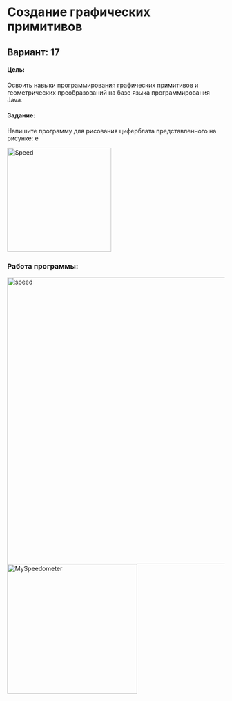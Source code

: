 # Создание графических примитивов
## Вариант: 17
#### Цель: 
Освоить навыки программирования графических примитивов и геометрических преобразований на базе языка программирования Java.
#### Задание: 
Напишите программу для рисования циферблата представленного на рисунке: e

<img width="241" alt="Speed" src="https://user-images.githubusercontent.com/90343173/230682811-567d202e-b73a-4887-8251-75cdd8eacf05.png">

### Работа программы:

<img width="664" alt="speed" src="https://user-images.githubusercontent.com/90343173/230684169-324a0ec9-c64f-401d-8aa0-9a77f99d829f.png">


<img width="301" alt="MySpeedometer" src="https://user-images.githubusercontent.com/90343173/230684304-73cff2fc-4411-48d1-bcd9-23d5324db4ac.png">
